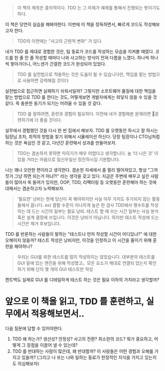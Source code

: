 
> 이 책의 제목은 중의적이다. TDD 는 그 자체가 예제를 통해서 진행되는 뜻이기도 하다.

이 책은 당연히 실습을 해봐야한다.
이번에 이 책을 정독하면서, 빠르게 코드도 작성해보고자 한다.

> TDD의 이면에는 "사고의 근원적 변화" 가 있다.

내가 TDD 를 제대로 경험한 것은, 팀 동료가 코드를 작성하는 모습을 지켜볼 때였다.
코드를 한 줄 안 줄 작성할 때마다 나와 사고하는 방식이 전혀 다름을 느꼈다. 하나씩 하나씩 쌓아가더니, 어느샌가 간결한 코드가 완성되어 있었다.

> TDD 를 실천법으로 적용하는 것은 도움이 될 수 있습니다만, 책임을 맡는 방법으로 사용하면 강력해질 것이다 

실천법으로 접근하면 실패하기 쉬워서일까? 그렇지만 소프트웨어 품질에 대한 책임을 맡는 방법으로 TDD 를 한다는 것도, 어떻게보면 개발자에게는 와닿지 않을 수 있을 것 같다. 즉 충분한 동기가 되기는 어려울 수 있을 것 같다.


> TDD 를 잘하려면, 훈련과 경험이 필요하다. 이전에 내가 경험해본 문제라면 훈련하기에 더 좋을 것이다.

실무에서 경험했던 것을 다시 한 번 집에서 해보자. TDD 를 오랫동안 하시고 잘 하시는 팀장님 조차, 최적의 방법을 찾기 위해서 시뮬레이션 하신다. 당장 팀장이나 CTO님처럼 하는 것은 욕심인 것 같고, 다년간 훈련해서 성과를 만들어보자.


> TDD는 겸손하지 못하면 익히기가 매우 어렵다고 생각합니다. 늘 ‘더 나은 것’ 이 있을 거라는 마음으로 일신우일신 정진하시길 기원합니다.

나는 꽤나 오만한 편이라고 생각한다. 겸손한 자세에서 좀 멀리 떨어져있고, 항상 "그까짓거 그냥 하면 되는거 아냐?!" 라는 생각을 갖고 있다. 지금은 주변에 배우고 싶은 사람들이 많아서 쏙 들어가 있지만, OOP, TDD, 리팩터링 등 오랫동안 훈련해야 하는 것에 대해서는 겸손하고자 노력해보자.

> ‘필요한’ 낭비는 현재 당신이 꼭 해야하지만 사실 아무 가치도 추가되지 않는 활동들에서 옵니다. ex) 결함 수준이 지나치게 높은 한 검사
> TDD에서 행수트를 작성하는 데 드는 시간의 일부는 필요 낭비.
> 테스트 할 때 쓰는 시간 일부는 사실 분석 혹은 설계 결정에 쓰입니다. 이것은 낭비가 아닙니다. 하지만 테스트 작성에 드는 시간은 제거 후보입니다.

TDD 를 반론하는 사람들이 말하는 "테스트나 먼저 작성할 시간이 어디있냐?" 에 대한 오해이지 않을까?
테스트 작성은 낭비지만, 이것을 인정하고 이 시간을 줄이기 위해 훈련을 해야하나?

>우리는 GUI를 위한 테스트를 많이 작성하지는 않았습니다. 대부분의 테스트를 GUI 밑에 있는 엔진을 위해 작성했고，모든 요소가 제대로 연결되 었는지 확인하기 위해 단지 몇 개의 GUI 테스트만 작성

켄트백도 실제로 GUI 를 디테일하게 테스트 하는 것은 필요 이하의 가치라고 생각할까?


# 앞으로 이 책을 읽고, TDD 를 훈련하고, 실무에서 적용해보면서..

다음 질문에 답할 수 있어야한다.
1. TDD 왜 하는가? 생산성? 안정성? 사고의 전환? 최소한의 코드? 뭐가 중요하고, 어떻게 그 장점을 이끌어 낼 수 있는데?
2. TDD 를 반대하는 사람이 많은데, 왜 반대할까? 이 사람들은 어떤 경험과 오해를 가지고 있을까? (그리고 나 또는 나와 일하는 동료가 한정적인 지식을 가지고 있는지도 의심해보자)

